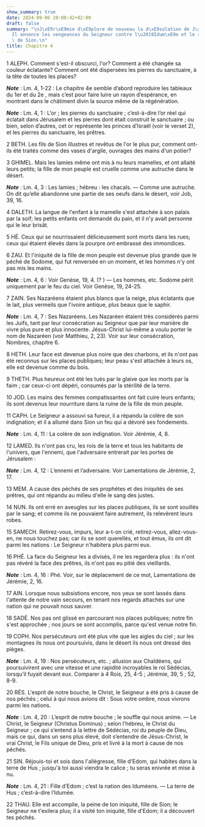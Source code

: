 ```yaml
---
show_summary: true
date: 2024-09-06 20:00:42+02:00
draft: false
summary: "\nJ\xE9r\xE9mie d\xE9plore de nouveau la d\xE9solation de J\xE9rusalem.\n\
  Il annonce les vengeances du Seigneur contre l\u2019Idum\xE9e et le r\xE9tablissement\
  \ de Sion.\n"
title: Chapitre 4
---
```





1 ALEPH.
Comment s'est-il obscurci, l'or? Comment a été changée sa couleur éclatante? Comment ont été dispersées les pierres du sanctuaire, à la tête de toutes les places?

***Note*** :  Lm. 4, 1-22 : Le chapitre 4e semble d’abord reproduire les tableaux du 1er et du 2e , mais c’est pour faire luire un rayon d’espérance, en montrant dans le châtiment divin la source même de la régénération.

***Note*** :  Lm. 4, 1 : L’or ; les pierres du sanctuaire ; c’est-à-dire l’or réel qui éclatait dans Jérusalem et les pierres dont était construit le sanctuaire ; ou bien, selon d’autres, cet or représente les princes d’Israël (voir le verset 2), et les pierres du sanctuaire, les prêtres.


2 BETH.
Les fils de Sion illustres et revêtus de l'or le plus pur, comment ont-ils été traités comme des vases d'argile, ouvrages des mains d'un potier?


3 GHIMEL.
Mais les lamies même ont mis à nu leurs mamelles, et ont allaité leurs petits; la fille de mon peuple est cruelle comme une autruche dans le désert.

***Note*** :  Lm. 4, 3 : Les lamies ; hébreu : les chacals. ― Comme une autruche. On dit qu’elle abandonne une partie de ses oeufs dans le désert, voir Job, 39, 16.


4 DALETH.
La langue de l'enfant à la mamelle s'est attachée à son palais par la soif; les petits enfants ont demandé du pain, et il n'y avait personne qui le leur brisât.


5 HÉ.
Ceux qui se nourrissaient délicieusement sont morts dans les rues; ceux qui étaient élevés dans la pourpre ont embrassé des immondices.


6 ZAU.
Et l'iniquité de la fille de mon peuple est devenue plus grande que le péché de Sodome, qui fut renversée en un moment, et les hommes n'y ont pas mis les mains.

***Note*** :  Lm. 4, 6 : Voir Genèse, 19, 4. (? ) ― Les hommes, etc. Sodome périt uniquement par le feu du ciel. Voir Genèse, 19, 24-25.


7 ZAIN.
Ses Nazaréens étaient plus blancs que la neige, plus éclatants que le lait, plus vermeils que l'ivoire antique, plus beaux que le saphir.

***Note*** :  Lm. 4, 7 : Ses Nazaréens. Les Nazaréen étaient très considérés parmi les Juifs, tant par leur consécration au Seigneur que par leur manière de vivre plus pure et plus innocente. Jésus-Christ lui-même a voulu porter le nom de Nazaréen (voir Matthieu, 2, 23). Voir sur leur consécration, Nombres, chapitre 6.


8 HETH.
Leur face est devenue plus noire que des charbons, et ils n'ont pas été reconnus sur les places publiques; leur peau s'est attachée à leurs os, elle est devenue comme du bois.


9 THETH.
Plus heureux ont été les tués par le glaive que les morts par la faim ; car ceux-ci ont dépéri, consumés par la stérilité de la terre.


10 JOD.
Les mains des femmes compatissantes ont fait cuire leurs enfants; ils sont devenus leur nourriture dans la ruine de la fille de mon peuple.


11 CAPH.
Le Seigneur a assouvi sa fureur, il a répandu la colère de son indignation; et il a allumé dans Sion un feu qui a dévoré ses fondements.

***Note*** :  Lm. 4, 11 : La colère de son indignation. Voir Jérémie, 4, 8.


12 LAMED.
Ils n'ont pas cru, les rois de la terre et tous les habitants de l'univers, que l'ennemi, que l'adversaire entrerait par les portes de Jérusalem :

***Note*** :  Lm. 4, 12 : L’ennemi et l’adversaire. Voir Lamentations de Jérémie, 2, 17.


13 MEM.
A cause des péchés de ses prophètes et des iniquités de ses prêtres, qui ont répandu au milieu d'elle le sang des justes.


14 NUN.
Ils ont erré en aveugles sur les places publiques, ils se sont souillés par le sang; et comme ils ne pouvaient faire autrement, ils relevèrent leurs robes.


15 SAMECH.
Retirez-vous, impurs, leur a-t-on crié, retirez-vous, allez-vous-en, ne nous touchez pas; car ils se sont querellés, et tout émus, ils ont dit parmi les nations : Le Seigneur n'habitera plus parmi eux.


16 PHÉ.
La face du Seigneur les a divisés, il ne les regardera plus : ils n'ont pas révéré la face des prêtres, ils n'ont pas eu pitié des vieillards.

***Note*** :  Lm. 4, 16 : Phé. Voir, sur le déplacement de ce mot, Lamentations de Jérémie, 2, 16.


17 AIN.
Lorsque nous subsistions encore, nos yeux se sont lassés dans l'attente de notre vain secours, en tenant nos regards attachés sur une nation qui ne pouvait nous sauver.


18 SADÉ.
Nos pas ont glissé en parcourant nos places publiques; notre fin s'est approchée ; nos jours se sont accomplis, parce qu'est venue notre fin.


19 COPH.
Nos persécuteurs ont été plus vite que les aigles du ciel ; sur les montagnes ils nous ont poursuivis, dans le désert ils nous ont dressé des pièges.

***Note*** :  Lm. 4, 19 : Nos persécuteurs, etc. ; allusion aux Chaldéens, qui poursuivirent avec une vitesse et une rapidité incroyables le roi Sédécias, lorsqu’il fuyait devant eux. Comparer à 4 Rois, 25, 4-5 ; Jérémie, 39, 5 ; 52, 8-9.


20 RÉS.
L'esprit de notre bouche, le Christ, le Seigneur a été pris à cause de nos péchés ; celui à qui nous avions dit : Sous votre ombre, nous vivrons parmi les nations.

***Note*** :  Lm. 4, 20 : L’esprit de notre bouche ; le souffle qui nous anime. ― Le Christ, le Seigneur (Christus Dominus) ; selon l’hébreu, le Christ du Seigneur ; ce qui s’entend à la lettre de Sédécias, roi du peuple de Dieu, mais ce qui, dans un sens plus élevé, doit s’entendre de Jésus-Christ, le vrai Christ, le Fils unique de Dieu, pris et livré à la mort à cause de nos péchés.


21 SIN.
Réjouis-toi et sois dans l'allégresse, fille d'Edom, qui habites dans la terre de Hus ; jusqu'à toi aussi viendra le calice ; tu seras enivrée et mise à nu.

***Note*** :  Lm. 4, 21 : Fille d’Edom ; c’est la nation des Iduméens. ― La terre de Hus ; c’est-à-dire l’Idumée.


22 THAU.
Elle est accomplie, la peine de ton iniquité, fille de Sion; le Seigneur ne t'exilera plus; il a visité ton iniquité, fille d'Edom; il a découvert tes péchés.

